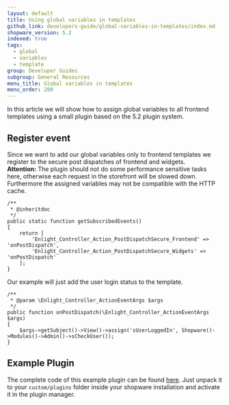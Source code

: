 ```yaml
---
layout: default
title: Using global variables in templates
github_link: developers-guide/global-variables-in-templates/index.md
shopware_version: 5.2
indexed: true
tags:
  - global
  - variables
  - template
group: Developer Guides
subgroup: General Resources
menu_title: Global variables in templates
menu_order: 200
---
```


In this article we will show how to assign global variables to all frontend templates using a small plugin based on the 5.2 plugin system.

## Register event
Since we want to add our global variables only to frontend templates we register to the secure post dispatches of frontend and widgets.  
__Attention:__ The plugin should not do some performance sensitive tasks here, otherwise each request in the storefront will be slowed down. Furthermore the assigned variables may not be compatible with the HTTP cache.
```    
/**
 * @inheritdoc
 */
public static function getSubscribedEvents()
{
    return [
        'Enlight_Controller_Action_PostDispatchSecure_Frontend' => 'onPostDispatch',
        'Enlight_Controller_Action_PostDispatchSecure_Widgets' => 'onPostDispatch'
    ];
}
```
Our example will just add the user login status to the template.
```
/**
 * @param \Enlight_Controller_ActionEventArgs $args
 */
public function onPostDispatch(\Enlight_Controller_ActionEventArgs $args)
{
    $args->getSubject()->View()->assign('sUserLoggedIn', Shopware()->Modules()->Admin()->sCheckUser());
}
```

## Example Plugin
The complete code of this example plugin can be found <a href="{{ site.url }}/exampleplugins/SwagGlobalVariables.zip">here</a>. Just unpack it to your `custom/plugins` folder inside your shopware installation and activate it in the plugin manager.
